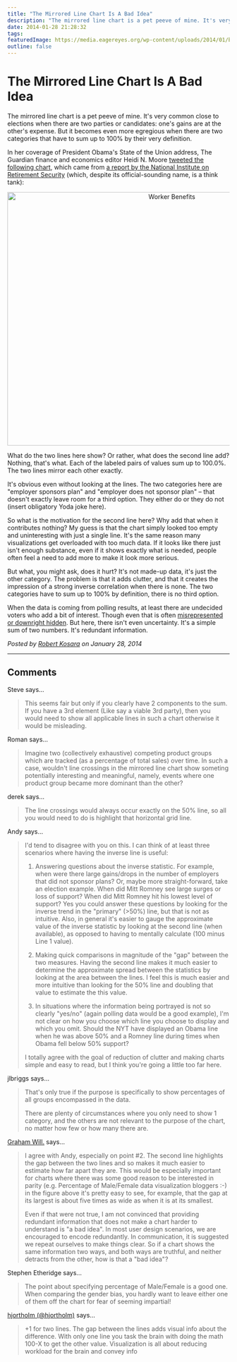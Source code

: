```yaml
---
title: "The Mirrored Line Chart Is A Bad Idea"
description: "The mirrored line chart is a pet peeve of mine. It's very common close to elections when there are two parties or candidates: one's gains are at the other's expense. But it becomes even more egregious when there are two categories that have to sum up to 100% by their very definition."
date: 2014-01-28 21:28:32
tags: 
featuredImage: https://media.eagereyes.org/wp-content/uploads/2014/01/benefits-mirror2.png
outline: false
---
```


# The Mirrored Line Chart Is A Bad Idea

The mirrored line chart is a pet peeve of mine. It's very common close to elections when there are two parties or candidates: one's gains are at the other's expense. But it becomes even more egregious when there are two categories that have to sum up to 100% by their very definition.

In her coverage of President Obama's State of the Union address, The Guardian finance and economics editor Heidi N. Moore <a href="https://twitter.com/moorehn/status/428382861016576000/">tweeted the following chart</a>, which came from <a href="http://www.nirsonline.org/index.php?option=com_content&amp;task=view&amp;id=768&amp;Itemid=48">a report by the National Institute on Retirement Security</a> (which, despite its official-sounding name, is a think tank):

<p align="center"><img class="aligncenter size-medium wp-image-3097" alt="Worker Benefits" src="https://media.eagereyes.org/wp-content/uploads/2014/01/benefits-mirror2-730x575.png" width="730" height="575" /></p>

What do the two lines here show? Or rather, what does the second line add? Nothing, that's what. Each of the labeled pairs of values sum up to 100.0%. The two lines mirror each other exactly.

It's obvious even without looking at the lines. The two categories here are "employer sponsors plan" and "employer does not sponsor plan" – that doesn't exactly leave room for a third option. They either do or they do not (insert obligatory Yoda joke here).

So what is the motivation for the second line here? Why add that when it contributes nothing? My guess is that the chart simply looked too empty and uninteresting with just a single line. It's the same reason many visualizations get overloaded with too much data. If it looks like there just isn't enough substance, even if it shows exactly what is needed, people often feel a need to add more to make it look more serious.

But what, you might ask, does it hurt? It's not made-up data, it's just the other category. The problem is that it adds clutter, and that it creates the impression of a strong inverse correlation when there is none. The two categories have to sum up to 100% by definition, there is no third option.

When the data is coming from polling results, at least there are undecided voters who add a bit of interest. Though even that is often <a title="Embracing Uncertainty in Two-Line Charts" href="/blog/2012/embracing-uncertainty-two-line-charts">misrepresented or downright hidden</a>. But here, there isn't even uncertainty. It's a simple sum of two numbers. It's redundant information.


_Posted by <a href="/about">Robert Kosara</a> on January 28, 2014_


<aside class="comments">

---
## Comments

Steve says…
>	This seems fair but only if you clearly have 2 components to the sum.
>	If you have a 3rd element (Like say a viable 3rd party), then you would need to show all applicable lines in such a chart otherwise it would be misleading.

Roman says…
>	Imagine two (collectively exhaustive) competing product groups which are tracked (as a percentage of total sales) over time. In such a case, wouldn't line crossings in the mirrored line chart show someting potentially interesting and meaningful, namely, events where one product group became more dominant than the other?

derek says…
>	The line crossings would always occur exactly on the 50% line, so all you would need to do is highlight that horizontal grid line.

Andy says…
>	I'd tend to disagree with you on this. I can think of at least three scenarios where having the inverse line is useful:
>	
>	1. Answering questions about the inverse statistic. For example, when were there large gains/drops in the number of employers that did not sponsor plans? Or, maybe more straight-forward, take an election example. When did Mitt Romney see large surges or loss of support? When did Mitt Romney hit his lowest level of support? Yes you could answer these questions by looking for the inverse trend in the "primary" (&gt;50%) line, but that is not as intuitive. Also, in general it's easier to gauge the approximate value of the inverse statistic by looking at the second line (when available), as opposed to having to mentally calculate (100 minus Line 1 value).
>	
>	2. Making quick comparisons in magnitude of the "gap" between the two measures. Having the second line makes it much easier to determine the approximate spread between the statistics by looking at the area between the lines. I feel this is much easier and more intuitive than looking for the 50% line and doubling that value to estimate the this value.
>	
>	3. In situations where the information being portrayed is not so clearly "yes/no" (again polling data would be a good example), I'm not clear on how you choose which line you choose to display and which you omit. Should the NYT have displayed an Obama line when he was above 50% and a Romney line during times when Obama fell below 50% support? 
>	
>	I totally agree with the goal of reduction of clutter and making charts simple and easy to read, but I think you're going a little too far here.

jlbriggs says…
>	That's only true if the purpose is specifically to show percentages of all groups encompassed in the data.
>	
>	There are plenty of circumstances where you only need to show 1 category, and the others are not relevant to the purpose of the chart, no matter how few or how many there are.

<a href="http://workingvis" rel="nofollow noopener" target="_blank">Graham Will.</a> says…
>	I agree with Andy, especially on point #2. The second line highlights the gap between the two lines and so makes it much easier to estimate how far apart they are. This would be especially important for charts where there was some good reason to be interested in parity (e.g. Percentage of Male/Female data visualization bloggers :-) in the figure above it's pretty easy to see, for example, that the gap at its largest is about five times as wide as when it is at its smallest.
>	
>	Even if that were not true, I am not convinced that providing redundant information that does not make a chart harder to understand is "a bad idea". In most user design scenarios, we are encouraged to encode redundantly. In communication, it is suggested we repeat ourselves to make things clear. So if a chart shows the same information two ways, and both ways are truthful, and neither detracts from the other, how is that a "bad idea"?

Stephen Etheridge says…
>	The point about specifying percentage of Male/Female is a good one. When comparing the gender bias, you hardly want to leave either one of them off the chart for fear of seeming impartial!

<a href="http://twitter.com/hjortholm" rel="nofollow noopener" target="_blank">hjortholm (@hjortholm)</a> says…
>	+1 for two lines. The gap between the lines adds visual info about the difference. With only one line you task the brain with doing the math 100-X to get the other value. Visualization is all about reducing workload for the brain and convey info

</aside>


